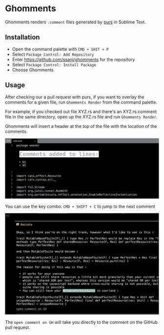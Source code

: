 # Ghomments

Ghomments renders `.comment` files generated by [purs](https://github.com/ssanj/purs) in Sublime Text.


## Installation

- Open the command palette with `CMD + SHIT + P`
- Select `Package Control: Add Repository`
- Enter https://github.com/ssanj/ghomments for the repository
- Select `Package Control: Install Package`
- Choose Ghomments


## Usage

After checking our a pull request with purs, if you want to overlay the comments for a given file, run `Ghomments Render` from the command palette.

For example, if you checked out file XYZ.rs and there's an XYZ.rs.comment file in the same directory, open up the XYZ.rs file and run `Ghomments Render`.

Ghomments will insert a header at the top of the file with the location of the comments.

![](ghomment-header.png)

You can use the key combo: `CMD + SHIFT + C` to jump to the next comment

![](ghomment-comment.png)


The `open comment on GH` will take you directly to the comment on the GitHub pull request.

